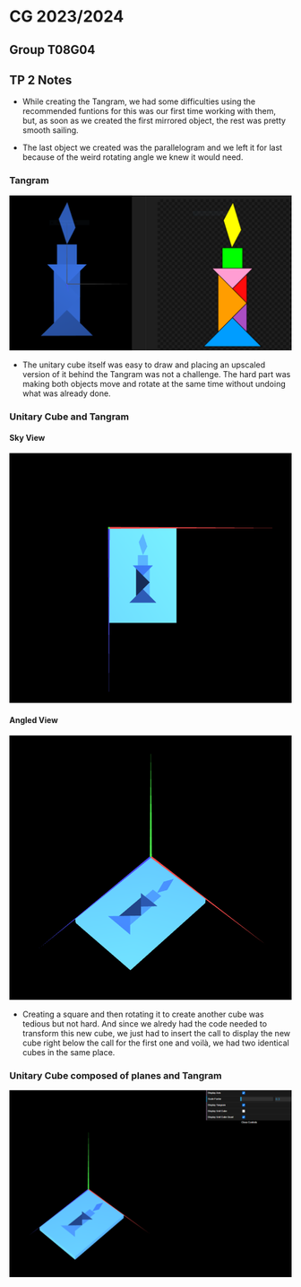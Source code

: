 # CG 2023/2024

## Group T08G04

## TP 2 Notes

- While creating the Tangram, we had some difficulties using the recommended funtions for this was our first time working with them, but, as soon as we created the first mirrored object, the rest was pretty smooth sailing.

- The last object we created was the parallelogram and we left it for last because of the weird rotating angle we knew it would need.

### Tangram

![Tangram](screenshots/cg-t08g04-tp2-1.png)

- The unitary cube itself was easy to draw and placing an upscaled version of it behind the Tangram was not a challenge. The hard part was making both objects move and rotate at the same time without undoing what was already done.

### Unitary Cube and Tangram

#### Sky View

![Cube and Tangram](screenshots/cg-t08g04-tp2-2.png)

#### Angled View

![Cube and Tangram](screenshots/cg-t08g04-tp2-3.png)

- Creating a square and then rotating it to create another cube was tedious but not hard. And since we alredy had the code needed to transform this new cube, we just had to insert the call to display the new cube right below the call for the first one and voilà, we had two identical cubes in the same place.

### Unitary Cube composed of planes and Tangram

![Two Cubes and Tangram](screenshots/cg-t08g04-tp2-4.png)
